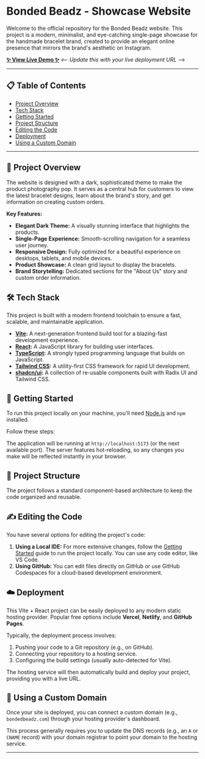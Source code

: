 # Bonded Beadz - Showcase Website

Welcome to the official repository for the Bonded Beadz website. This project is a modern, minimalist, and eye-catching single-page showcase for the handmade bracelet brand, created to provide an elegant online presence that mirrors the brand's aesthetic on Instagram.

**[✨ View Live Demo ✨](https://your-live-project-url.com)** 
*<-- Update this with your live deployment URL -->*

---

## 📋 Table of Contents

- [Project Overview](#-project-overview)
- [Tech Stack](#-tech-stack)
- [Getting Started](#-getting-started)
- [Project Structure](#-project-structure)
- [Editing the Code](#-editing-the-code)
- [Deployment](#-deployment)
- [Using a Custom Domain](#-using-a-custom-domain)

---

## 🌟 Project Overview

The website is designed with a dark, sophisticated theme to make the product photography pop. It serves as a central hub for customers to view the latest bracelet designs, learn about the brand's story, and get information on creating custom orders.

**Key Features:**
*   **Elegant Dark Theme:** A visually stunning interface that highlights the products.
*   **Single-Page Experience:** Smooth-scrolling navigation for a seamless user journey.
*   **Responsive Design:** Fully optimized for a beautiful experience on desktops, tablets, and mobile devices.
*   **Product Showcase:** A clean grid layout to display the bracelets.
*   **Brand Storytelling:** Dedicated sections for the "About Us" story and custom order information.

## 🛠️ Tech Stack

This project is built with a modern frontend toolchain to ensure a fast, scalable, and maintainable application.

*   **[Vite](https://vitejs.dev/):** A next-generation frontend build tool for a blazing-fast development experience.
*   **[React](https://reactjs.org/):** A JavaScript library for building user interfaces.
*   **[TypeScript](https://www.typescriptlang.org/):** A strongly typed programming language that builds on JavaScript.
*   **[Tailwind CSS](https://tailwindcss.com/):** A utility-first CSS framework for rapid UI development.
*   **[shadcn/ui](https://ui.shadcn.com/):** A collection of re-usable components built with Radix UI and Tailwind CSS.

## 🚀 Getting Started

To run this project locally on your machine, you'll need [Node.js](https://nodejs.org/en/) and `npm` installed.

Follow these steps:

The application will be running at `http://localhost:5173` (or the next available port). The server features hot-reloading, so any changes you make will be reflected instantly in your browser.

## 📂 Project Structure

The project follows a standard component-based architecture to keep the code organized and reusable.


## ✍️ Editing the Code

You have several options for editing the project's code:

1.  **Using a Local IDE:** For more extensive changes, follow the [Getting Started](#-getting-started) guide to run the project locally. You can use any code editor, like VS Code.
2.  **Using GitHub:** You can edit files directly on GitHub or use GitHub Codespaces for a cloud-based development environment.

## ☁️ Deployment

This Vite + React project can be easily deployed to any modern static hosting provider. Popular free options include **Vercel**, **Netlify**, and **GitHub Pages**.

Typically, the deployment process involves:
1.  Pushing your code to a Git repository (e.g., on GitHub).
2.  Connecting your repository to a hosting service.
3.  Configuring the build settings (usually auto-detected for Vite).

The hosting service will then automatically build and deploy your project, providing you with a live URL.

## 🔗 Using a Custom Domain

Once your site is deployed, you can connect a custom domain (e.g., `bondedbeadz.com`) through your hosting provider's dashboard.

This process generally requires you to update the DNS records (e.g., an `A` or `CNAME` record) with your domain registrar to point your domain to the hosting service.

---
